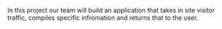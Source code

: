 In this project our team will build an application that takes in site visitor traffic, compiles specific infromation and returns that to the user. 
